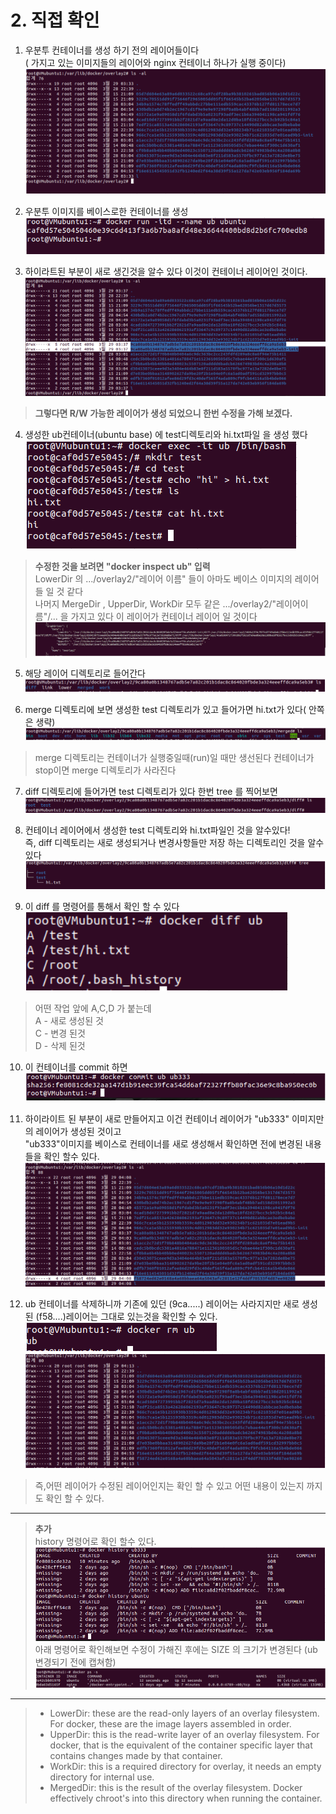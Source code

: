 # 2. 직접 확인

1. 우분투 컨테이너를 생성 하기 전의 레이어들이다<br>( 가지고 있는 이미지들의 레이어와 nginx 컨테이너 하나가 실행 중이다)
![image](./image/pratice1.PNG)

2. 우분투 이미지를 베이스로한 컨테이너를 생성<br>
![image](./image/pratice2.PNG)

3. 하이라트된 부분이 새로 생긴것을 알수 있다 이것이 컨테이너 레이어인 것이다.<br>
![image](./image/pratice3.PNG)


> __그렇다면 R/W 가능한 레이어가 생성 되었으니 한번 수정을 가해 보겠다.__

4. 생성한 ub컨테이너(ubuntu base) 에 test디렉토리와 hi.txt파일 을 생성 했다<br>
![image](./image/pratice4.PNG)

> __수정한 것을 보려면 "docker inspect ub" 입력__ <br>
> LowerDir 의 .../overlay2/"레이어 이름" 들이 아마도 베이스 이미지의 레이어들 일 것 같다<br> 나머지 MergeDir , UpperDir, WorkDir  모두 같은 .../overlay2/"레이어이름"/... 을 가지고 있다 이 레이어가 컨테이너 레이어 일 것이다<br>
![image](./image/pratice5.PNG)

5. 해당 레이어 디렉토리로 들어간다<br>
![image](./image/pratice6.PNG)

6. merge 디렉토리에 보면 생성한 test 디렉토리가 있고 들어가면 hi.txt가 있다( 안쪽은 생략)<br>
![image](./image/pratice7.PNG)
>merge  디렉토리는 컨테이너가 실행중일때(run)일 때만 생선된다 컨테이너가 stop이면 merge 디렉토리가 사라진다

7. diff 디렉토리에 들어가면 test 디렉토리가 있다 한번 tree 를 찍어보면<br>
![image](./image/pratice8.PNG)

8. 컨테이너 레이어에서 생성한 test 디렉토리와 hi.txt파일인 것을 알수있다! <br>
즉, diff 디렉토리는 새로 생성되거나 변경사항들만 저장 하는 디렉토리인 것을 알수 있다<br>
![image](./image/pratice9.PNG)

9. 이 diff 를 명령어를 통해서 확인 할 수 있다 <br>
![image](./image/pratice10.PNG)
>어떤 작업 앞에 A,C,D 가 붙는데<br>
A - 새로 생성된 것<br>C - 변경 된것 <br>D - 삭제 된것

10. 이 컨테이너를 commit 하면<br>
![image](./image/pratice11.PNG)

11. 하이라이트 된 부분이 새로 만들어지고 이건 컨테이너 레이어가 "ub333" 이미지만의 레이어가 생성된 것이고 <br>"ub333"이미지를 베이스로 컨테이너를 새로 생성해서 확인하면 전에 변경된 내용들을 확인 할수 있다.<br>
![image](./image/pratice12.PNG)

12. ub 컨테이너를 삭제하니까 기존에 있던 (9ca.....) 레이어는 사라지지만 새로 생성된 (f58....)레이어는 그대로 있는것을 확인할 수 있다.<br>
![image](./image/pratice13.PNG)
![image](./image/pratice14.PNG)

> 즉,어떤 레이어가 수정된 레이어인지는 확인 할 수 있고 어떤 내용이 있는지 까지도 확인 할 수 있다.

---

> **추가** <br>
history 명령어로 확인 할수 있다.<br>
![image](./image/pratice15.PNG)
아래 명령어로 확인해보면 수정이 가해진 후에는 SIZE 의 크기가 변경된다 (ub 변경되기 전에 캡쳐함)<br>
![image](./image/pratice16.PNG)

---

> - LowerDir: these are the read-only layers of an overlay filesystem. For docker, these are the image layers assembled in order.
> - UpperDir: this is the read-write layer of an overlay filesystem. For docker, that is the equivalent of the container specific layer that contains changes made by that container.
> - WorkDir: this is a required directory for overlay, it needs an empty directory for internal use.
> - MergedDir: this is the result of the overlay filesystem. Docker effectively chroot's into this directory when running the container.
